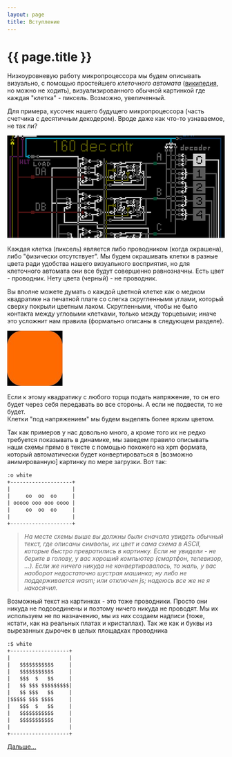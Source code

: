 ```yaml
---
layout: page
title: Вступление
---
```

# {{ page.title }}

Низкоуровневую работу микропроцессора мы будем описывать визуально, с помощью простейшего *клеточного автомата* ([википедия](https://ru.wikipedia.org/wiki/Клеточный_автомат), но можно не ходить), визуализированного обычной картинкой где каждая "клетка" - пиксель. Возможно, увеличенный.

Для примера, кусочек нашего будущего микропроцессора (часть счетчика с десятичным декодером). Вроде даже как что-то узнаваемое, не так ли?

![](media/piece.png)

Каждая клетка (пиксель) является либо проводником (когда окрашена), либо "физически отсутствует". Мы будем окрашивать клетки в разные цвета ради удобства нашего визуального восприятия, но для клеточного автомата они все будут совершенно равнозначны. Есть цвет - проводник. Нету цвета (черный) - не проводник.

Вы вполне можете думать о каждой цветной клетке как о медном квадратике на печатной плате со слегка скругленными углами, который сверху покрыли цветным лаком. Скругленными, чтобы не было контакта между угловыми клетками, только между торцевыми; иначе это усложнит нам правила (формально описаны в следующем разделе).

![](media/cell.jpg)

Если к этому квадратику с любого торца подать напряжение, то он его будет через себя передавать во все стороны. А если не подвести, то не будет.  
Клетки "под напряжением" мы будем выделять более ярким цветом.

Так как примеров у нас довольно много, а кроме того их не редко требуется показывать в динамике, мы заведем правило описывать наши схемы прямо в тексте с помощью похожего на xpm формата, который автоматически будет конвертироваться в [возможно анимированную] картинку по мере загрузки. Вот так:
```layout
:o white
+--------------------+
|                    |
|     oo  oo  oo     |
| ooooo ooo ooo oooo |
|     oo  oo  oo     |
|                    |
+--------------------+
```
> *На месте схемы выше вы должны были сначала увидеть обычный текст, где описаны символы, их цвет и сама схема в ASCII, которые быстро превратились в картинку. Если не увидели - не берите в голову, у вас хороший компьютер (смартфон, телевизор, ...). Если же ничего никуда не конвертировалось, то жаль, у вас наоборот недостаточно шустрая машинка; ну либо не поддерживается wasm; или отключен js; надеюсь все же не я накосячил.*

Возможный текст на картинках - это тоже проводники. Просто они никуда не подсоединены и поэтому ничего никуда не проводят. Мы их используем не по назначению, мы из них создаем надписи (тоже, кстати, как на реальных платах и кристаллах). Так же как и буквы из вырезанных дырочек в целых площадках проводника
```layout
:$ white
+-------------------+
|                   |
|   $$$$$$$$$$$     |
|   $$$$$$$$$$$     |
|   $$$  $   $$     |
|   $$ $$$ $$$$$$$$$|
|   $$ $$$   $$     |
|$$$$$ $$$ $$$$     |
|   $$$  $   $$     |
|   $$$$$$$$$$$     |
|   $$$$$$$$$$$     |
|                   |
+-------------------+
```

[Дальше...](rules.html)
